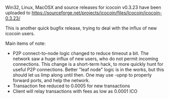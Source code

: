 Win32, Linux, MacOSX and source releases for icocoin v0.3.23 have been uploaded to
https://sourceforge.net/projects/icocoin/files/Icocoin/icocoin-0.3.23/

This is another quick bugfix release, trying to deal with the influx of new icocoin users.

Main items of note:

* P2P connect-to-node logic changed to reduce timeout a bit.  The network saw a huge influx of new users, who do not permit incoming connections.  This change is a short-term hack, to more quickly hunt for useful P2P connections.  Better "leaf node" logic is in the works, but this should let us limp along until then.  One may use -upnp to properly forward ports, and help the network.
* Transaction fee reduced to 0.0005 for new transactions
* Client will relay transactions with fees as low as 0.0001 ICO

